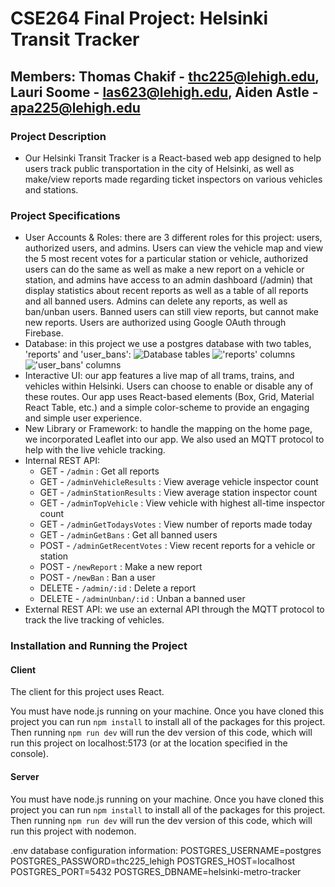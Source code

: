 # CSE264 Final Project: Helsinki Transit Tracker
## Members: Thomas Chakif - thc225@lehigh.edu, Lauri Soome - las623@lehigh.edu, Aiden Astle - apa225@lehigh.edu

### Project Description
* Our Helsinki Transit Tracker is a React-based web app designed to help users track public transportation in the city of Helsinki, as well as make/view reports made regarding ticket inspectors on various vehicles and stations. 

### Project Specifications
* User Accounts & Roles: there are 3 different roles for this project: users, authorized users, and admins. Users can view the vehicle map and view the 5 most recent votes for a particular station or vehicle, authorized users can do the same as well as make a new report on a vehicle or station, and admins have access to an admin dashboard (/admin) that display statistics about recent reports as well as a table of all reports and all banned users. Admins can delete any reports, as well as ban/unban users. Banned users can still view reports, but cannot make new reports. Users are authorized using Google OAuth through Firebase.
* Database: in this project we use a postgres database with two tables, 'reports' and 'user_bans':
![Database tables](https://github.com/cse264/finalproject-fullstack-ThomasChakif/blob/main/img/tables.png)
!['reports' columns](https://github.com/cse264/finalproject-fullstack-ThomasChakif/blob/main/img/reports.png)
!['user_bans' columns](https://github.com/cse264/finalproject-fullstack-ThomasChakif/blob/main/img/bans.png)
* Interactive UI: our app features a live map of all trams, trains, and vehicles within Helsinki. Users can choose to enable or disable any of these routes. Our app uses React-based elements (Box, Grid, Material React Table, etc.) and a simple color-scheme to provide an engaging and simple user experience. 
* New Library or Framework: to handle the mapping on the home page, we incorporated Leaflet into our app. We also used an MQTT protocol to help with the live vehicle tracking.
* Internal REST API:
  * GET - `/admin` : Get all reports
  * GET - `/adminVehicleResults` : View average vehicle inspector count
  * GET - `/adminStationResults` : View average station inspector count
  * GET - `/adminTopVehicle` : View vehicle with highest all-time inspector count
  * GET - `/adminGetTodaysVotes` : View number of reports made today
  * GET - `/adminGetBans` : Get all banned users
  * POST - `/adminGetRecentVotes` : View recent reports for a vehicle or station
  * POST - `/newReport` : Make a new report
  * POST - `/newBan` : Ban a user
  * DELETE - `/admin/:id` : Delete a report
  * DELETE - `/adminUnban/:id` : Unban a banned user
* External REST API: we use an external API through the MQTT protocol to track the live tracking of vehicles.


### Installation and Running the Project

#### Client
The client for this project uses React.

You must have node.js running on your machine. Once you have cloned this project you can run `npm install` to install all of the packages for this project. Then running `npm run dev` will run the dev version of this code, which will run this project on localhost:5173 (or at the location specified in the console).

#### Server
You must have node.js running on your machine. Once you have cloned this project you can run `npm install` to install all of the packages for this project. Then running `npm run dev` will run the dev version of this code, which will run this project with nodemon. 

.env database configuration information:
POSTGRES_USERNAME=postgres
POSTGRES_PASSWORD=thc225_lehigh
POSTGRES_HOST=localhost
POSTGRES_PORT=5432
POSTGRES_DBNAME=helsinki-metro-tracker